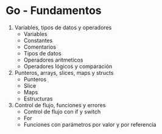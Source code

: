 # Go - Fundamentos

1. Variables, tipos de datos y operadores
    - Variables
    - Constantes
    - Comentarios
    - Tipos de datos
    - Operadores aritmeticos
    - Operadores lógicos y comparación
2. Punteros, arrays, slices, maps y structs
    - Punteros
    - Slice
    - Maps
    - Estructuras
3. Control de flujo, funciones y errores
    - Control de flujo con if y switch
    - For
    - Funciones con parámetros por valor y por referencia